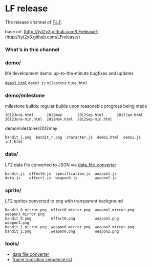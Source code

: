 # LF release
The release channel of [F.LF](http://github.com/tyt2y3/F.LF).

base url: [http://tyt2y3.github.com/LFrelease/](http://tyt2y3.github.com/LFrelease/)

### What's in this channel
### demo/
life development demo: up-to-the-minute bugfixes and updates

[`demo3.html`](http://tyt2y3.github.com/LFrelease/demo/demo3.html)  `demo3.js`  `milestone`  `time.html`
### demo/milestone
milestone builds: regular builds upon reasonable progress being made
```
2012June.html      2012may       2012Sep.html      2013Jan.html
2012June-min.html  2012Nov.html  2012Sep-min.html
```
demo/milestone/2012may
```
bandit_l.png  bandit_r.png  character.js  demo1.html  demo1.js  in1.html
```

### data/
LF2 data file converted to JSON via [data_file_converter](http://tyt2y3.github.com/LFrelease/tools/data_file_converter.html)
```
bandit.js  effect0.js  specification.js  weapon1.js
data.js    effect1.js  weapon0.js        weapon2.js
```

### sprite/
LF2 sprites converted to png with transparent background
```
bandit_0_mirror.png  effect0_mirror.png  weapon1_mirror.png  weapon3_mirror.png
bandit_0.png         effect0.png         weapon1.png         weapon3.png
bandit_1_mirror.png  weapon0_mirror.png  weapon2_mirror.png
bandit_1.png         weapon0.png         weapon2.png
```

### tools/
- [data file converter](http://tyt2y3.github.com/LFrelease/tools/data_file_converter.html)
- [frame transition sequence list](http://tyt2y3.github.com/LFrelease/tools/frame_transition_sequence.html)
